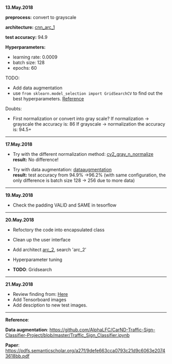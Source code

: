 **13.May.2018**

**preprocess:** convert to grayscale

**architecture:** [cnn_arc_1](https://github.com/Tsuihao/CarND-Traffic-Sign-Classifier-Project/blob/master/src/cnnarchitect.py)

**test accuracy:** 94.9

**Hyperparameters:**

- learning rate: 0.0009
- batch size: 128
- epochs: 60

TODO:
* Add data augmentation
* use ```from sklearn.model_selection import GridSearchCV``` to find out the best hyperparameters. [Reference](http://scikit-learn.org/stable/modules/generated/sklearn.model_selection.GridSearchCV.html)

Doubts:
* First normalization or convert into gray scale? 
        If normalization -> grayscale the accuracy is: 86
        If grayscale -> normalization the accuracy is: 94.5+
---
**17.May.2018**

* Try with the different normalization method: [cv2_gray_n_normalize](https://github.com/Tsuihao/CarND-Traffic-Sign-Classifier-Project/blob/master/src/preprocess.py)<br>
 **result:** No difference!

* Try with data augmentation: [dataaugmentation](https://github.com/Tsuihao/CarND-Traffic-Sign-Classifier-Project/blob/master/src/dataaugmentation.py)<br>
**result:** test accuracy from 94.9% ->96.2% (with same configuration, the only difference is batch size 128 -> 256 due to more data)
        
        
---
**19.May.2018**

* Check the padding VALID and SAME in tesorflow

---

**20.May.2018**
* Refoctory the code into encapsulated class
* Clean up the user interface
* Add architect [arc_2](https://github.com/Tsuihao/CarND-Traffic-Sign-Classifier-Project/blob/master/src/cnnarchitect.py), search 'arc_2'
* Hyperparameter tuning

* **TODO**: Gridsearch

---


**21.May.2018**
* Review finding from: [Here](https://review.udacity.com/?utm_medium=email&utm_campaign=ret_000_auto_ndxxx_submission-reviewed&utm_source=blueshift&utm_content=reviewsapp-submission-reviewed&bsft_clkid=631f0f99-967c-4000-b3ed-a9b6e0c62599&bsft_uid=1e07ff6b-26c2-40f5-8927-a5800725c305&bsft_mid=766e8c83-0199-44a4-a16e-54a264908e9f&bsft_eid=6f154690-7543-4582-9be7-e397af208dbd&bsft_txnid=e1b6f06f-541b-42ca-a9f3-f833b7e4023e#!/reviews/1230868)
* Add Tensorboard images
* Add desciption to new test images.

---
**Reference**:

**Data augmentation**: https://github.com/AlphaLFC/CarND-Traffic-Sign-Classifier-Project/blob/master/Traffic_Sign_Classifier.ipynb

**Paper**: https://pdfs.semanticscholar.org/a27f/9defe663cca0793c21d9c6063e20743618bb.pdf


